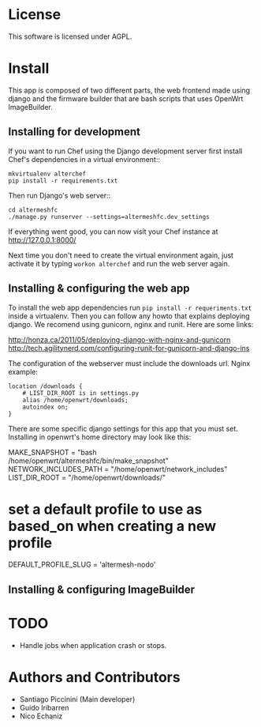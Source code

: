 License
=======

This software is licensed under AGPL.

Install
=======

This app is composed of two different parts, the web frontend made using django and
the firmware builder that are bash scripts that uses OpenWrt ImageBuilder.

Installing for development
--------------------------

If you want to run Chef using the Django development server first install Chef's dependencies in a virtual environment::

    mkvirtualenv alterchef
    pip install -r requirements.txt

Then run Django's web server:: 

    cd altermeshfc
    ./manage.py runserver --settings=altermeshfc.dev_settings

If everything went good, you can now visit your Chef instance at http://127.0.0.1:8000/

Next time you don't need to create the virtual environment again, just activate it by typing ``workon alterchef`` and run the web server again.

Installing & configuring the web app
------------------------------------

To install the web app dependencies run ``pip install -r requeriments.txt``
inside a virtualenv. Then you can follow any howto that explains deploying django.
We recomend using gunicorn, nginx and runit. Here are some links:

http://honza.ca/2011/05/deploying-django-with-nginx-and-gunicorn
http://tech.agilitynerd.com/configuring-runit-for-gunicorn-and-django-ins

The configuration of the webserver must include the downloads url. Nginx example:

    location /downloads {
        # LIST_DIR_ROOT is in settings.py
        alias /home/openwrt/downloads;
        autoindex on;
    }

There are some specific django settings for this app that you must set. Installing
in openwrt's home directory may look like this:

MAKE_SNAPSHOT = "bash /home/openwrt/altermeshfc/bin/make_snapshot"
NETWORK_INCLUDES_PATH = "/home/openwrt/network_includes"
LIST_DIR_ROOT = "/home/openwrt/downloads/"

# set a default profile to use as based_on when creating a new profile
DEFAULT_PROFILE_SLUG = 'altermesh-nodo'


Installing & configuring ImageBuilder
-------------------------------------

TODO
====

* Handle jobs when application crash or stops.

Authors and Contributors
========================

* Santiago Piccinini <spiccinini at altermundi.net> (Main developer)
* Guido Iribarren
* Nico Echaniz
